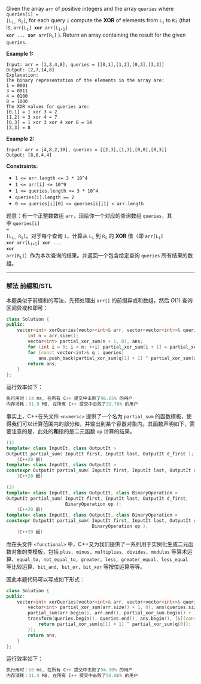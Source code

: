 Given the array <code>arr</code> of positive integers and the array <code>queries</code> where <code>queries[i] = [L<sub>i,&nbsp;</sub>R<sub>i</sub>]</code>,&nbsp;for each query <code>i</code> compute the <strong>XOR</strong> of elements from <code>L<sub>i</sub></code> to <code>Ri</code> (that is, <code>arr[L<sub>i</sub>] <strong>xor</strong> arr[L<sub>i+1</sub>] <strong>xor</strong> ... <strong>xor</strong> arr[R<sub>i</sub>]</code> ). Return an array containing the result for the given <code>queries</code>.
 
<p><strong>Example 1:</strong></p>

```clike
Input: arr = [1,3,4,8], queries = [[0,1],[1,2],[0,3],[3,3]]
Output: [2,7,14,8] 
Explanation: 
The binary representation of the elements in the array are:
1 = 0001 
3 = 0011 
4 = 0100 
8 = 1000 
The XOR values for queries are:
[0,1] = 1 xor 3 = 2 
[1,2] = 3 xor 4 = 7 
[0,3] = 1 xor 3 xor 4 xor 8 = 14 
[3,3] = 8
```

 
<p><strong>Example 2:</strong></p>

```clike
Input: arr = [4,8,2,10], queries = [[2,3],[1,3],[0,0],[0,3]]
Output: [8,0,4,4] 
```

<p><strong>Constraints:</strong></p>

<ul>
	<li><code>1 &lt;= arr.length &lt;= 3 *&nbsp;10^4</code></li>
	<li><code>1 &lt;= arr[i] &lt;= 10^9</code></li>
	<li><code>1 &lt;= queries.length &lt;= 3 * 10^4</code></li>
	<li><code>queries[i].length == 2</code></li>
	<li><code>0 &lt;= queries[i][0] &lt;= queries[i][1] &lt; arr.length</code></li>
</ul>


题意：有一个正整数数组&nbsp;<code>arr</code>，现给你一个对应的查询数组&nbsp;<code>queries</code>，其中&nbsp;<code>queries[i] = [L<sub>i,&nbsp;</sub>R<sub>i</sub>]</code>。对于每个查询&nbsp;<code>i</code>，计算从&nbsp;<code>L<sub>i</sub></code>&nbsp;到&nbsp;<code>R<sub>i</sub></code>&nbsp;的&nbsp;<strong>XOR</strong>&nbsp;值（即&nbsp;<code>arr[L<sub>i</sub>] <strong>xor</strong> arr[L<sub>i+1</sub>] <strong>xor</strong> ... <strong>xor</strong> arr[R<sub>i</sub>]</code>）作为本次查询的结果。并返回一个包含给定查询&nbsp;<code>queries</code>&nbsp;所有结果的数组。</p>


---
### 解法 前缀和/STL
本题类似于前缀和的写法，先预处理出 `arr[]` 的前缀异或和数组，然后 $O(1)$ 查询区间异或和即可：
```cpp
class Solution {
public:
    vector<int> xorQueries(vector<int>& arr, vector<vector<int>>& queries) {
        int n = arr.size();
        vector<int> partial_xor_sum(n + 1, 0), ans;
        for (int i = 0; i < n; ++i) partial_xor_sum[i + 1] = partial_xor_sum[i] ^ arr[i];
        for (const vector<int>& q : queries) 
            ans.push_back(partial_xor_sum[q[1] + 1] ^ partial_xor_sum[q[0]]);
        return ans;
    }
};
```
运行效率如下：
```cpp
执行用时：64 ms, 在所有 C++ 提交中击败了96.85% 的用户
内存消耗：31.9 MB, 在所有 C++ 提交中击败了39.76% 的用户
```
事实上，C++在头文件 `<numeric>` 提供了一个名为 `partial_sum` 的函数模板，使得我们可以计算范围内的部分和，并输出到某个容器对象内。其函数声明如下，需要注意的是，此处的**和**指的是二元函数 `op` 计算的结果。
```cpp
(1)
template< class InputIt, class OutputIt >
OutputIt partial_sum( InputIt first, InputIt last, OutputIt d_first );
	(C++20 前)
template< class InputIt, class OutputIt >
constexpr OutputIt partial_sum( InputIt first, InputIt last, OutputIt d_first );
	(C++20 起)
	
(2) 	
template< class InputIt, class OutputIt, class BinaryOperation > 
OutputIt partial_sum( InputIt first, InputIt last, OutputIt d_first,
                      BinaryOperation op );
	(C++20 前)
template< class InputIt, class OutputIt, class BinaryOperation >
constexpr OutputIt partial_sum( InputIt first, InputIt last, OutputIt d_first,
                                BinaryOperation op );
	(C++20 起)
```
而在头文件 `<functional>` 中，C++又为我们提供了一系列用于实例化生成二元函数对象的类模板，包括 `plus, minus, multiplies, divides, modulus` 等算术运算、`equal_to, not_equal_to, greater, less, greater_equal, less_equal` 等比较运算、`bit_and, bit_or, bit_xor` 等按位运算等等。

因此本题代码可以写成如下形式：
```cpp
class Solution {
public:
    vector<int> xorQueries(vector<int>& arr, vector<vector<int>>& queries) {
        vector<int> partial_xor_sum(arr.size() + 1, 0), ans(queries.size());
        partial_sum(arr.begin(), arr.end(), partial_xor_sum.begin() + 1, bit_xor<int>());
        transform(queries.begin(), queries.end(), ans.begin(), [&](const vector<int>& q) {
            return partial_xor_sum[q[1] + 1] ^ partial_xor_sum[q[0]];
        });
        return ans;
    }
};
```
运行效率如下：
```cpp
执行用时：68 ms, 在所有 C++ 提交中击败了94.90% 的用户
内存消耗：31.4 MB, 在所有 C++ 提交中击败了96.86% 的用户
```

